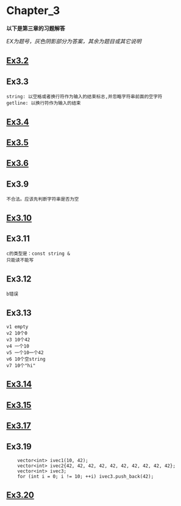 # Chapter_3

**以下是第三章的习题解答**

*EX为题号，灰色阴影部分为答案，其余为题目或其它说明*

## [Ex3.2](./ex3_2.cpp)

## Ex3.3
```
string: 以空格或者换行符作为输入的结束标志,并忽略字符串前面的空字符
getline: 以换行符作为输入的结束
```

## [Ex3.4](./ex3_4.cpp)

## [Ex3.5](./ex3_5.cpp)

## [Ex3.6](./ex3_6.cpp)

## Ex3.9
```
不合法。应该先判断字符串是否为空
```

## [Ex3.10](./ex3_10.cpp)

## Ex3.11
```
c的类型是：const string &
只能读不能写
```

## Ex3.12
```
b错误
```

## Ex3.13
```
v1 empty
v2 10个0
v3 10个42
v4 一个10
v5 一个10一个42
v6 10个空string
v7 10个"hi"
```

## [Ex3.14](./3_14.cpp)

## [Ex3.15](./3_15.cpp)

## [Ex3.17](./3_17.cpp)

## Ex3.19
```
    vector<int> ivec1(10, 42);
    vector<int> ivec2{42, 42, 42, 42, 42, 42, 42, 42, 42, 42};
    vector<int> ivec3;
    for (int i = 0; i != 10; ++i) ivec3.push_back(42);
```

## [Ex3.20](./3_20.cpp)
